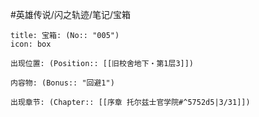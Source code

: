 #英雄传说/闪之轨迹/笔记/宝箱
```ad-quote
title: 宝箱: (No:: "005")
icon: box

出现位置: (Position:: [[旧校舍地下・第1层3]])

内容物: (Bonus:: "回避1")

出现章节: (Chapter:: [[序章 托尔兹士官学院#^5752d5|3/31]])

```
